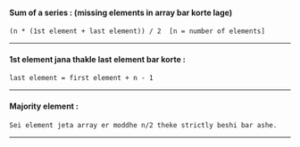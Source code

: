 #### Sum of a series :  (missing elements in array bar korte lage)  
```
(n * (1st element + last element)) / 2  [n = number of elements]  
```
---
#### 1st element jana thakle last element bar korte :  
```
last element = first element + n - 1 
```
---
#### Majority element :
```
Sei element jeta array er moddhe n/2 theke strictly beshi bar ashe.
```
---